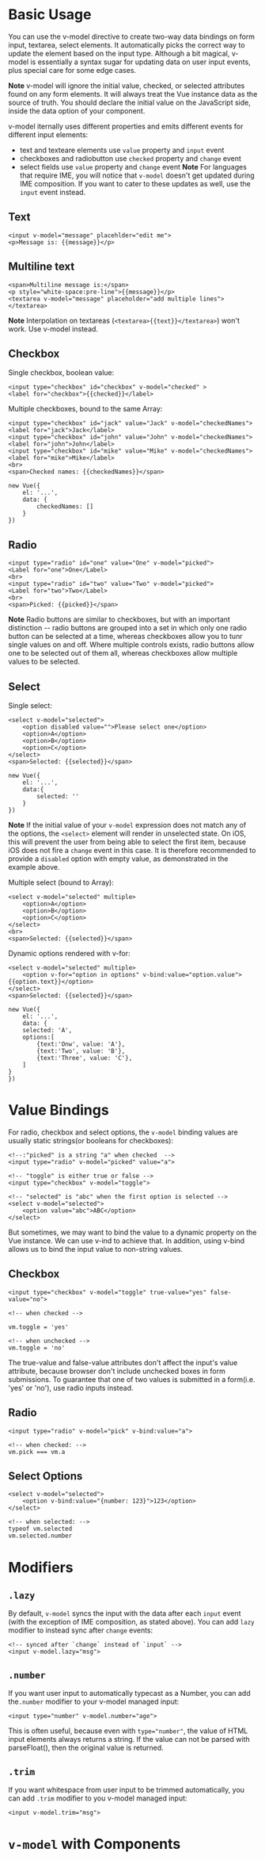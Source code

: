 # Basic Usage

You can use the v-model directive to create two-way data bindings on form input, textarea, select elements. It automatically picks the correct way to update the element based on the input type. Although a bit magical, v-model is essentially a syntax sugar for updating data on user input events, plus special care for some edge cases.

**Note**
v-model will ignore the initial value, checked, or selected attributes found on any form elements. It will always treat the Vue instance data as the source of truth. You should declare the initial value on the JavaScript side, inside the data option of your component.

v-model iternally uses different properties and emits different events for different input elements:

- text and texteare elements use `value` property and `input` event
- checkboxes and radiobutton use `checked` property and `change` event
- select fields use `value` property and `change` event
  **Note** For languages that require IME, you will notice that `v-model` doesn't get updated during IME composition. If you want to cater to these updates as well, use the `input` event instead.

## Text

```
<input v-model="message" placehlder="edit me">
<p>Message is: {{message}}</p>
```

## Multiline text

```
<span>Multiline message is:</span>
<p style="white-space:pre-line">{{message}}</p>
<textarea v-model="message" placeholder="add multiple lines"></textarea>
```

**Note** Interpolation on textareas (`<textarea>{{text}}</textarea>`) won't work. Use v-model instead.

## Checkbox

Single checkbox, boolean value:

```
<input type="checkbox" id="checkbox" v-model="checked" >
<label for="checkbox">{{checked}}</label>
```

Multiple checkboxes, bound to the same Array:

```
<input type="checkbox" id="jack" value="Jack" v-model="checkedNames">
<label for="jack">Jack</label>
<input type="checkbox" id="john" value="John" v-model="checkedNames">
<label for="john">John</label>
<input type="checkbox" id="mike" value="Mike" v-model="checkedNames">
<label for="mike">Mike</label>
<br>
<span>Checked names: {{checkedNames}}</span>
```

```
new Vue({
    el: '...',
    data: {
        checkedNames: []
    }
})
```

## Radio

```
<input type="radio" id="one" value="One" v-model="picked">
<Label for="one">One</Label>
<br>
<input type="radio" id="two" value="Two" v-model="picked">
<Label for="two">Two</Label>
<br>
<span>Picked: {{picked}}</span>
```

**Note** Radio buttons are similar to checkboxes, but with an important distinction -- radio buttons are grouped into a set in which only one radio button can be selected at a time, whereas checkboxes allow you to tunr single values on and off. Where multiple controls exists, radio buttons allow one to be selected out of them all, whereas checkboxes allow multiple values to be selected.

## Select

Single select:

```
<select v-model="selected">
    <option disabled value="">Please select one</option>
    <option>A</option>
    <option>B</option>
    <option>C</option>
</select>
<span>Selected: {{selected}}</span>
```

```
new Vue({
    el: '...',
    data:{
        selected: ''
    }
})
```

**Note** If the initial value of your `v-model` expression does not match any of the options, the `<select>` element will render in unselected state. On iOS, this will prevent the user from being able to select the first item, because iOS does not fire a `change` event in this case. It is therefore recommended to provide a `disabled` option with empty value, as demonstrated in the example above.

Multiple select (bound to Array):

```
<select v-model="selected" multiple>
    <option>A</option>
    <option>B</option>
    <option>C</option>
</select>
<br>
<span>Selected: {{selected}}</span>
```

Dynamic options rendered with v-for:

```
<select v-model="selected" multiple>
    <option v-for="option in options" v-bind:value="option.value">{{option.text}}</option>
</select>
<span>Selected: {{selected}}</span>
```

```
new Vue({
    el: '...',
    data: {
    selected: 'A',
    options:[
        {text:'Onw', value: 'A'},
        {text:'Two', value: 'B'},
        {text:'Three', value: 'C'},
    ]
}
})
```

# Value Bindings

For radio, checkbox and select options, the `v-model` binding values are usually static strings(or booleans for checkboxes):

```
<!--:"picked" is a string "a" when checked  -->
<input type="radio" v-model="picked" value="a">

<!-- "toggle" is either true or false -->
<input type="checkbox" v-model="toggle">

<!-- "selected" is "abc" when the first option is selected -->
<select v-model="selected">
    <option value="abc">ABC</option>
</select>
```

But sometimes, we may want to bind the value to a dynamic property on the Vue instance. We can use v-ind to achieve that. In addition, using v-bind allows us to bind the input value to non-string values.

## Checkbox

```
<input type="checkbox" v-model="toggle" true-value="yes" false-value="no">
```

```
<!-- when checked -->

vm.toggle = 'yes'

<!-- when unchecked -->
vm.toggle = 'no'
```

The true-value and false-value attributes don't affect the input's value attribute, because browser don't include unchecked boxes in form submissions. To guarantee that one of two values is submitted in a form(i.e. 'yes' or 'no'), use radio inputs instead.

## Radio

```
<input type="radio" v-model="pick" v-bind:value="a">
```

```
<!-- when checked: -->
vm.pick === vm.a
```

## Select Options

```
<select v-model="selected">
    <option v-bind:value="{number: 123}">123</option>
</select>
```

```
<!-- when selected: -->
typeof vm.selected
vm.selected.number
```

# Modifiers

## `.lazy`

By default, `v-model` syncs the input with the data after each `input` event (with the exception of IME composition, as stated above). You can add `lazy` modifier to instead sync after `change` events:

```
<!-- synced after `change` instead of `input` -->
<input v-model.lazy="msg">
```

## `.number`

If you want user input to automatically typecast as a Number, you can add the`.number` modifier to your v-model managed input:

```
<input type="number" v-model.number="age">
```

This is often useful, because even with `type="number"`, the value of HTML input elements always returns a string. If the value can not be parsed with parseFloat(), then the original value is returned.

## `.trim`

If you want whitespace from user input to be trimmed automatically, you can add `.trim` modifier to you v-model managed input:

```
<input v-model.trim="msg">
```

# `v-model` with Components
